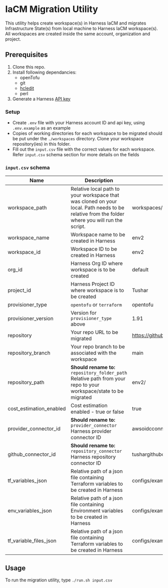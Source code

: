 # IaCM Migration Utility
This utility helps create workspace(s) in Harness IaCM and migrates Infrastructure State(s) from local machine to Harness IaCM workspace(s). All workspaces are created inside the same account, organization and project.

## Prerequisites
1. Clone this repo.
2. Install following dependancies:
    * openTofu
    * git
    * [hcledit](https://github.com/minamijoyo/hcledit)
    * perl
3. Generate a Harness [API key](https://developer.harness.io/docs/platform/automation/api/add-and-manage-api-keys/)

### Setup
* Create `.env` file with your Harness account ID and api key, using `.env.example` as an example
* Copies of working directories for each workspace to be migrated should be put under the `./workspaces` directory. Clone your workspace repository(ies) in this folder.
* Fill out the `input.csv` file with the correct values for each workspace. Refer `input.csv` schema section for more details on the fields

### `input.csv` schema
| Name                   | Description                                                                                  | Example Value                                    | Required |
|------------------------|----------------------------------------------------------------------------------------------|--------------------------------------------------|----------|
| workspace_path         | Relative local path to your workspace that was cloned on your local. Path needs to be relative from the folder where you will run the script. | workspaces/verint/env2                           | Yes      |
| workspace_name         | Workspace name to be created in Harness                                                      | env2                                             | Yes      |
| workspace_id           | Workspace ID to be created in Harness                                                        | env2                                             | Yes      |
| org_id                 | Harness Org ID where workspace is to be created                                              | default                                          | Yes      |
| project_id             | Harness Project ID where workspace is to be created                                          | Tushar                                           | Yes      |
| provisioner_type       | `opentofu` or `terraform`                                                                    | opentofu                                         | Yes      |
| provisioner_version    | Version for `provisioner_type` above                                                         | 1.91                                             | Yes      |
| repository             | Your repo URL to be migrated                                                                 | https://github.com/tusharkapadi/verint          | Yes      |
| repository_branch      | Your repo branch to be associated with the workspace                                         | main                                             | Yes      |
| repository_path        | **Should rename to:** `repository_folder_path`<br>Relative path from your repo to your workspace/state to be migrated | env2/                                            | Yes      |
| cost_estimation_enabled| Cost estimation enabled - true or false                                                      | true                                             | Yes       |
| provider_connector_id  | **Should rename to:** `provider_connector`<br>Harness provider connector ID                  | awsoidcconnector                                 | Yes      |
| github_connector_id    | **Should rename to:** `repository_connector`<br>Harness repository connector ID              | tushargithubconnector                           | Yes      |
| tf_variables_json      | Relative path of a json file containing Terraform variables to be created in Harness         | configs/example_workspace/tf_variables.json      | No       |
| env_variables_json     | Relative path of a json file containing Environment variables to be created in Harness       | configs/example_workspace/env_variables.json     | No       |
| tf_variable_files_json | Relative path of a json file containing Terraform variables to be created in Harness         | configs/example_workspace/tf_variables_files.json| No       |


## Usage
To run the migration utility, type `./run.sh input.csv`
